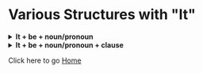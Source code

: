 
# Various Structures with "It"

<details>
<summary>
<b>It + be + noun/pronoun</b>
</summary>
It is me/It is I.<br>
(यह मैं हूं)<br>

It is you/It is you.<br>
(यह तुम हो)<br>

It was him/It was he.<br>
(वह था)<br>

It is Abhinay.<br>
(यह अभिनय है)<br>
It was Chandani.<br>
(वह चांदनी थी)<br>

It was Preeti.<br>
(वह प्रीति थी)<br>

It is morning.<br>
(सुबह है)<br>

It is evening.<br>
(शाम है)<br>

It is night.<br>
(रात है)<br>

It is day.<br>
(दिन है)<br>

It is 12 o'clock.<br>
(बारह बजे हैं)<br>

It is dark.<br>
(अंधेरा है)<br>

It is very dark.<br>
(बहुत अंधेरा है)<br>

It is very hot.<br>
(बहुत गरम है)<br>

It is very cold.<br>
(बहुत ठंडा है)<br>

It is seven.<br>
(सात बजे हैं)<br>

It is very cold outside.<br>
(बाहर बहुत ठंड है)<br>

It is very hot outside.<br>
(बाहर बहुत गरम है)<br>

It is winter.<br>
(यह सर्दी का मौसम है)<br>

It is summer.<br>
(यह गर्मी का मौसम है)<br>

It is cold.<br>
(ठंड है)<br>

</details>

<details>
<summary>
<b>It + be + noun/pronoun + clause</b>
</summary>

It was he who was really guilty.<br>
(वही वास्तव में दोषी था)<br>
(यह वह था  जो वास्तव में दोषी था)<br>

It is I who am responsible for this.<br>
(यह मैं हूं जो इसके लिए जिम्मेदार हूं)<br>

It is he who is responsible for this.<br>
(यह वह है जो इसके लिए जिम्मेदार है)<br>

It is she who has stolen the purse.<br>
(यह वही है जिसने पर्स चुराया है)<br>

It was Ankit who helped us.<br>
(वह अंकित था जिसने हमारी मदद की)<br>

It was Ankoor who wrote this book.<br>
(वह अंकूर था जिसने यह किताब लिखी)<br>

</details>


Click here to go [Home](/README.md)